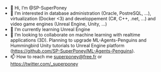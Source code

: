 - 👋 Hi, I’m @SP-SuperPoney
- 👀 I’m interested in database administration (Oracle, PostreSQL, ...), virtualization (Docker <3) and developpement (C#, C++, .net, ...) and video game engines (Unreal Engine, Unity, ...)
- 🌱 I’m currently learning Unreal Engine 
- 💞️ I’m looking to collaborate on machine learning with realtime applications (3D). Planning to upgrade ML-Agents-Penguins and Hummingbird Unity tutorials to Unreal Engine platform (https://github.com/SP-SuperPoney/ML-Agents-Penguins).
- 📫 How to reach me superponey@free.fr or https://twitter.com/_superponey
